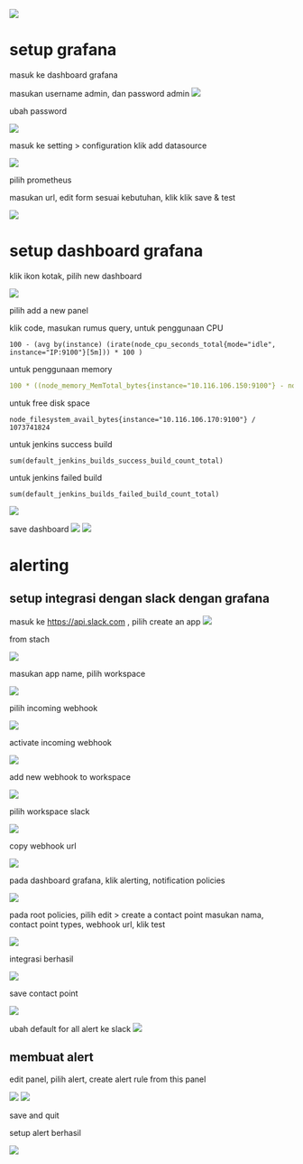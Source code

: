 ![](.Readme_images/a028d5bc.png)

# setup grafana
masuk ke dashboard grafana

masukan username admin, dan password admin 
![](.Readme_images/4196c61f.png)

ubah password 

![](.Readme_images/e2c9720c.png)

masuk ke setting > configuration klik add datasource 

![](.Readme_images/cca1ab64.png)

pilih prometheus

masukan url, edit form sesuai kebutuhan, klik klik save & test 

![](.Readme_images/c12386fb.png)

# setup dashboard grafana
klik ikon kotak, pilih new dashboard

![](.Readme_images/39b3c072.png)

pilih add a new panel

klik code, masukan rumus query, untuk penggunaan CPU
```shell
100 - (avg by(instance) (irate(node_cpu_seconds_total{mode="idle", instance="IP:9100"}[5m])) * 100 ) 
```

untuk penggunaan memory
```yaml
100 * ((node_memory_MemTotal_bytes{instance="10.116.106.150:9100"} - node_memory_MemFree_bytes{instance="10.116.106.150:9100"} - node_memory_Buffers_bytes{instance="10.116.106.150:9100"} - node_memory_Cached_bytes{instance="10.116.106.150:9100"}) / node_memory_MemTotal_bytes{instance="10.116.106.150:9100"})
```

untuk free disk space
```shell
node_filesystem_avail_bytes{instance="10.116.106.170:9100"} / 1073741824
```

untuk jenkins success build
```shell
sum(default_jenkins_builds_success_build_count_total)
```

untuk jenkins failed build
```shell
sum(default_jenkins_builds_failed_build_count_total)
```
![](.Readme_images/68213d70.png)    

save dashboard 
![](.Readme_images/2ae9dec3.png)
![](.Readme_images/d704db9c.png)

# alerting

## setup integrasi dengan slack dengan grafana

masuk ke https://api.slack.com , pilih create an app 
![](.Readme_images/66d2fe67.png)

from stach

![](.Readme_images/00a77614.png)

masukan app name, pilih workspace 

![](.Readme_images/5bc104b2.png)

pilih incoming webhook 

![](.Readme_images/890e0c2c.png)

activate incoming webhook 

![](.Readme_images/471f35bd.png)

add new webhook to workspace 

![](.Readme_images/626c5851.png)

pilih workspace slack 

![](.Readme_images/1bf31d65.png)

copy webhook url 

![](.Readme_images/066f0178.png)

pada dashboard grafana, klik alerting, notification policies

![](.Readme_images/ecfe1174.png)

pada root policies, pilih edit > create a contact point masukan nama, contact point types, webhook url, klik test 

![](.Readme_images/9cef020d.png)

integrasi berhasil 

![](.Readme_images/98d852cd.png)

save contact point 

![](.Readme_images/c8dd7fc4.png)

ubah default for all alert ke slack 
![](.Readme_images/d264aebf.png)

## membuat alert

edit panel, pilih alert, create alert rule from this panel

![](.Readme_images/1994e028.png)
![](.Readme_images/3b7a98a8.png)

save and quit

setup alert berhasil 

![](.Readme_images/3a5780e2.png)